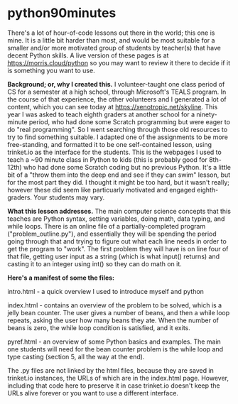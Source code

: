 # python90minutes
There's a lot of hour-of-code lessons out there in the world; this one is mine. It is a little bit harder than most, and would be most suitable for a smaller and/or more motivated group of students by teacher(s) that have decent Python skills. A live version of these pages is at https://morris.cloud/python so you may want to review it there to decide if it is something you want to use.

**Background; or, why I created this.** I volunteer-taught one class period of CS for a semester at a high school, through Microsoft's TEALS program. In the course of that experience,  the other volunteers and I generated a lot of content, which you can see today at https://xenotropic.net/skyline. This year I was asked to teach eighth graders at another school for a ninety-minute period, who had done some Scratch programming but were eager to do "real programming". So I went searching through those old resources to try to find something suitable. I adapted one of the assignments to be more free-standing, and formatted it to be one self-contained lesson, using trinket.io as the interface for the students. This is the webpages I used to teach a ~90 minute class in Python to kids (this is probably good for 8th-12th) who had done some Scratch coding but no previous Python. It's a little bit of a "throw them into the deep end and see if they can swim" lesson, but for the most part they did. I thought it might be too hard, but it wasn't really; however these did seem like particuarly motivated and engaged eighth-graders. Your students may vary.

**What this lesson addresses.** The main computer science concepts that this teaches are Python syntax, setting variables, doing math, data typing, and while loops. There is an online file of a partially-completed program ("problem_outline.py"), and essentially they will be spending the period going through that and trying to figure out what each line needs in order to get the program to "work". The first problem they will have is on line four of that file, getting user input as a string (which is what input() returns) and casting it to an integer using int() so they can do math on it. 

**Here's a manifest of some the files:**

intro.html - a quick overview I used to introduce myself and python

index.html - contains an overview of the problem to be solved, which is a jelly bean counter. The user gives a number of beans, and then a while loop repeats, asking the user how many beans they ate. When the number of beans is zero, the while loop condition is satisfied, and it exits. 

pyref.html - an overview of some Python basics and examples. The main one students will need for the bean counter problem is the while loop and type casting (section 5, all the way at the end). 
    
The .py files are not linked by the html files, because they are saved in trinket.io instances, the URLs of which are in the index.html page. However, including that code here to preserve it in case trinket.io doesn't keep the URLs alive forever or you want to use a different interface. 
